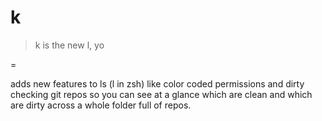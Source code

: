 # k

> k is the new l, yo

=

adds new features to ls (l in zsh) like color coded permissions and dirty checking git repos so you can see at a glance which are clean and which are dirty across a whole folder full of repos.
